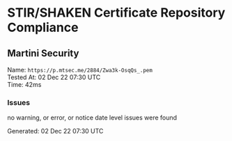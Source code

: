 # STIR/SHAKEN Certificate Repository Compliance

## Martini Security

Name: `https://p.mtsec.me/2884/Zwa3k-OsqQs_.pem`\
Tested At: 02 Dec 22 07:30 UTC\
Time: 42ms

### Issues

no warning, or error, or notice date level issues were found

Generated: 02 Dec 22 07:30 UTC